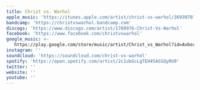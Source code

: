 ```yaml
---
title: Christ vs. Warhol
apple_music: 'https://itunes.apple.com/artist/christ-vs-warhol/369307012'
bandcamp: 'https://christvswarhol.bandcamp.com'
discogs: 'https://www.discogs.com/artist/1789976-Christ-Vs-Warhol'
facebook: 'https://www.facebook.com/christvswarhol'
google_music: >-
   https://play.google.com/store/music/artist/Christ_vs_Warhol?id=Avborbrivtj2tvkfjc2apcimce4
instagram: ''
soundcloud: 'https://soundcloud.com/christ-vs-warhol'
spotify: 'https://open.spotify.com/artist/2c1ubGcLgTEH45ASSQyRU9'
twitter: ''
website: ''
youtube: ''
---
```

